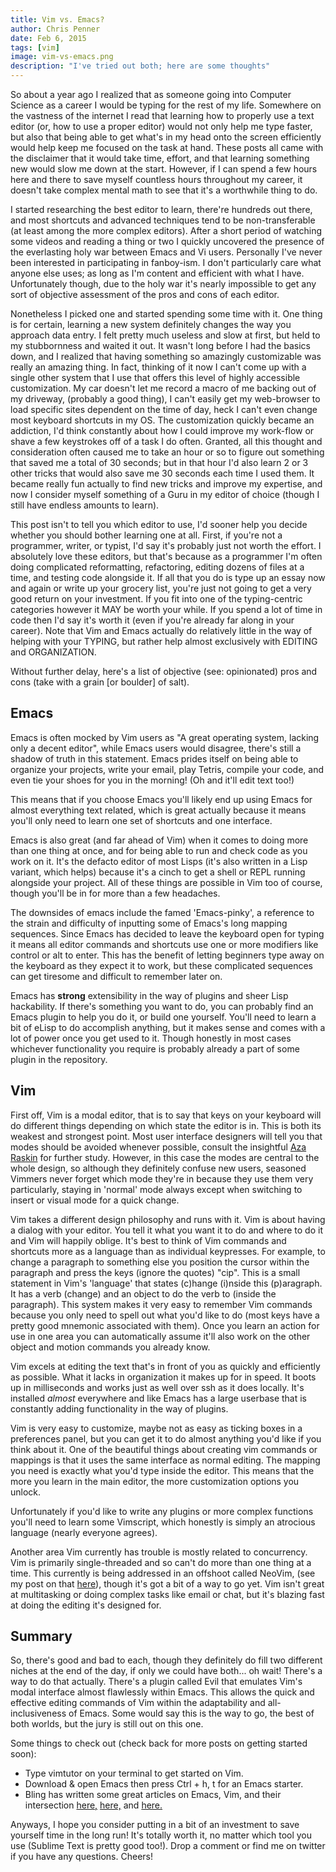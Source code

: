 ```yaml
---
title: Vim vs. Emacs?
author: Chris Penner
date: Feb 6, 2015
tags: [vim]
image: vim-vs-emacs.png
description: "I've tried out both; here are some thoughts"
---
```


So about a year ago I realized that as someone going into Computer Science as
a career I would be typing for the rest of my life. Somewhere on the vastness
of the internet I read that learning how to properly use a text editor (or, how
to use a proper editor) would not only help me type faster, but also that being
able to get what's in my head onto the screen efficiently would help keep me
focused on the task at hand. These posts all came with the disclaimer that it
would take time, effort, and that learning something new would slow me down at
the start. However, if I can spend a few hours here and there to save myself
countless hours throughout my career, it doesn't take complex mental math to
see that it's a worthwhile thing to do.

I started researching the best editor to learn, there're hundreds out there,
and most shortcuts and advanced techniques tend to be non-transferable (at
least among the more complex editors). After a short period of watching some
videos and reading a thing or two I quickly uncovered the presence of the
everlasting holy war between Emacs and Vi users. Personally I've never been
interested in participating in fanboy-ism. I don't particularly care what
anyone else uses; as long as I'm content and efficient with what I have.
Unfortunately though, due to the holy war it's nearly impossible to get any
sort of objective assessment of the pros and cons of each editor.

Nonetheless I picked one and started spending some time with it. One thing is
for certain, learning a new system definitely changes the way you approach
data entry. I felt pretty much useless and slow at first, but held to my
stubbornness and waited it out. It wasn't long before I had the basics down,
and I realized that having something so amazingly customizable was really an
amazing thing. In fact, thinking of it now I can't come up with a single other
system that I use that offers this level of highly accessible customization. My
car doesn't let me record a macro of me backing out of my driveway, (probably a
good thing), I can't easily get my web-browser to load specific sites dependent
on the time of day, heck I can't even change most keyboard shortcuts in my OS.
The customization quickly became an addiction, I'd think constantly about how I
could improve my work-flow or shave a few keystrokes off of a task I do often.
Granted, all this thought and consideration often caused me to take an hour or
so to figure out something that saved me a total of 30 seconds; but in that
hour I'd also learn 2 or 3 other tricks that would also save me 30 seconds each
time I used them. It became really fun actually to find new tricks and improve
my expertise, and now I consider myself something of a Guru in my editor of
choice (though I still have endless amounts to learn).

This post isn't to tell you which editor to use, I'd sooner help you decide
whether you should bother learning one at all. First, if you're not a
programmer, writer, or typist, I'd say it's probably just not worth the effort.
I absolutely love these editors, but that's because as a programmer I'm often
doing complicated reformatting, refactoring, editing dozens of files at a time,
and testing code alongside it. If all that you do is type up an essay now and
again or write up your grocery list, you're just not going to get a very good
return on your investment. If you fit into one of the typing-centric categories
however it MAY be worth your while. If you spend a lot of time in code then I'd
say it's worth it (even if you're already far along in your career). Note that
Vim and Emacs actually do relatively little in the way of helping with your
TYPING, but rather help almost exclusively with EDITING and ORGANIZATION.

Without further delay, here's a list of objective (see: opinionated) pros and
cons (take with a grain [or boulder] of salt).

## Emacs

Emacs is often mocked by Vim users as "A great operating system, lacking only a
decent editor", while Emacs users would disagree, there's still a shadow of
truth in this statement. Emacs prides itself on being able to organize your
projects, write your email, play Tetris, compile your code, and even tie your
shoes for you in the morning! (Oh and it'll edit text too!)

This means that if you choose Emacs you'll likely end up using Emacs for almost
everything text related, which is great actually because it means you'll only
need to learn one set of shortcuts and one interface.

Emacs is also great (and far ahead of Vim) when it comes to doing more than one
thing at once, and for being able to run and check code as you work on it. It's
the defacto editor of most Lisps (it's also written in a Lisp variant, which
helps) because it's a cinch to get a shell or REPL running alongside your
project. All of these things are possible in Vim too of course, though you'll
be in for more than a few headaches.

The downsides of emacs include the famed 'Emacs-pinky', a reference to the
strain and difficulty of inputting some of Emacs's long mapping sequences.
Since Emacs has decided to leave the keyboard open for typing it means all
editor commands and shortcuts use one or more modifiers like control or alt to
enter. This has the benefit of letting beginners type away on the keyboard as
they expect it to work, but these complicated sequences can get tiresome and
difficult to remember later on.

Emacs has **strong** extensibility in the way of plugins and sheer Lisp
hackability. If there's something you want to do, you can probably find an
Emacs plugin to help you do it, or build one yourself. You'll need to learn a
bit of eLisp to do accomplish anything, but it makes sense and comes with a lot
of power once you get used to it. Though honestly in most cases whichever
functionality you require is probably already a part of some plugin in the
repository.

## Vim

First off, Vim is a modal editor, that is to say that keys on your keyboard
will do different things depending on which state the editor is in. This is
both its weakest and strongest point. Most user interface designers will tell
you that modes should be avoided whenever possible, consult the insightful [Aza
Raskin](http://www.azarask.in/blog/post/is_visual_feedback_enough_why_modes_kill/)
for further study. However, in this case the modes are central to the whole
design, so although they definitely confuse new users, seasoned Vimmers never
forget which mode they're in because they use them very particularly, staying
in 'normal' mode always except when switching to insert or visual mode for a
quick change.

Vim takes a different design philosophy and runs with it. Vim is about having a
dialog with your editor. You tell it what you want it to do and where to do it
and Vim will happily oblige. It's best to think of Vim commands and shortcuts
more as a language than as individual keypresses. For example, to change a
paragraph to something else you position the cursor within the paragraph and
press the keys (ignore the quotes) "cip". This is a small statement in Vim's
'language' that states (c)hange (i)nside this (p)aragraph. It has a verb
(change) and an object to do the verb to (inside the paragraph). This system
makes it very easy to remember Vim commands because you only need to spell out
what you'd like to do (most keys have a pretty good mnemonic associated with
them). Once you learn an action for use in one area you can automatically
assume it'll also work on the other object and motion commands you already
know.

Vim excels at editing the text that's in front of you as quickly and
efficiently as possible. What it lacks in organization it makes up for in
speed. It boots up in milliseconds and works just as well over ssh as it does
locally. It's installed *almost* everywhere and like Emacs has a large userbase
that is constantly adding functionality in the way of plugins.

Vim is very easy to customize, maybe not as easy as ticking boxes in a
preferences panel, but you can get it to do almost anything you'd like if you
think about it. One of the beautiful things about creating vim commands or
mappings is that it uses the same interface as normal editing. The mapping you
need is exactly what you'd type inside the editor. This means that the more you
learn in the main editor, the more customization options you unlock.

Unfortunately if you'd like to write any plugins or more complex functions
you'll need to learn some Vimscript, which honestly is simply an atrocious
language (nearly everyone agrees).

Another area Vim currently has trouble is mostly related to concurrency. Vim is
primarily single-threaded and so can't do more than one thing at a time. This
currently is being addressed in an offshoot called NeoVim, (see my post on that
[here](http://www.chrispenner.ca/post/gem-neovim)), though it's got a bit of a
way to go yet. Vim isn't great at multitasking or doing complex tasks like
email or chat, but it's blazing fast at doing the editing it's designed for.

## Summary

So, there's good and bad to each, though they definitely do fill two different
niches at the end of the day, if only we could have both... oh wait! There's a
way to do that actually. There's a plugin called Evil that emulates Vim's
modal interface almost flawlessly within Emacs. This allows the quick and
effective editing commands of Vim within the adaptability and all-inclusiveness
of Emacs. Some would say this is the way to go, the best of both worlds, but
the jury is still out on this one.

Some things to check out (check back for more posts on getting started soon):

* Type vimtutor on your terminal to get started on Vim.
* Download & open Emacs then press Ctrl + h, t for an Emacs starter.
* Bling has written some great articles on Emacs, Vim, and their intersection
    [here,](http://bling.github.io/blog/2013/10/16/emacs-as-my-leader-evil-mode/)
    [here,](http://bling.github.io/blog/2013/10/27/emacs-as-my-leader-vim-survival-guide/)
    and [here.](http://bling.github.io/blog/2013/10/16/emacs-as-my-leader-evil-mode/)

Anyways, I hope you consider putting in a bit of an investment to save yourself
time in the long run! It's totally worth it, no matter which tool you use
(Sublime Text is pretty good too!). Drop a comment or find me on twitter if you
have any questions. Cheers!
